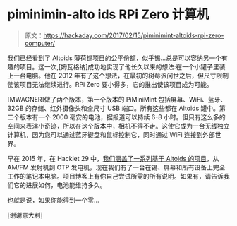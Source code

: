 # piminimin-alto ids RPi Zero 计算机

> 原文：<https://hackaday.com/2017/02/15/piminimint-altoids-rpi-zero-computer/>

我们已经看到了 Altoids 薄荷锡项目的公平份额，似乎锡…总是可以容纳另一个有趣的项目。这一次,[姆瓦格纳]成功地实现了他长久以来的想法:在一个小罐子里装上一台电脑。他在 2012 年有了这个想法，在最初的树莓派问世之后，但尺寸限制使该项目无法继续进行。RPi Zero 要小得多，它的推出使该项目成为可能。

[MWAGNER]做了两个版本，第一个版本的 PiMiniMint 包括屏幕、WiFi、蓝牙、32GB 的存储、红外摄像头和全尺寸 USB 端口。所有这些都在 Altoids 罐中。第二个版本有一个 2000 毫安的电池，据报道可以持续 6-8 小时。但只有这么多的空间来表演小奇迹，所以在这个版本中，相机不得不走。这使它成为一台无线独立计算机，因为您可以通过蓝牙键盘和鼠标控制它，同时通过 WiFi 连接到外部世界。

早在 2015 年，在 Hacklet 29 中，[我们涵盖了一系列基于 Altoids 的项目](http://hackaday.com/2015/01/09/hacklet-29-altoids-mint-tin-projects/)，从 AM/FM 发射机到 OTP 发电机，现在我们有了一台在锡、屏幕和所有设备上完全工作的笔记本电脑。项目博客上有你自己尝试所需的所有说明。如果有，请告诉我们它的进展如何，电池能维持多久。

也就是说，如果你能得到一个零…

[谢谢意大利]